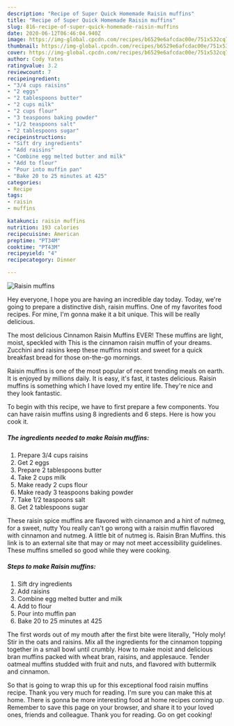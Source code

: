 ```yaml
---
description: "Recipe of Super Quick Homemade Raisin muffins"
title: "Recipe of Super Quick Homemade Raisin muffins"
slug: 816-recipe-of-super-quick-homemade-raisin-muffins
date: 2020-06-12T06:46:04.940Z
image: https://img-global.cpcdn.com/recipes/b6529e6afcdac00e/751x532cq70/raisin-muffins-recipe-main-photo.jpg
thumbnail: https://img-global.cpcdn.com/recipes/b6529e6afcdac00e/751x532cq70/raisin-muffins-recipe-main-photo.jpg
cover: https://img-global.cpcdn.com/recipes/b6529e6afcdac00e/751x532cq70/raisin-muffins-recipe-main-photo.jpg
author: Cody Yates
ratingvalue: 3.2
reviewcount: 7
recipeingredient:
- "3/4 cups raisins"
- "2 eggs"
- "2 tablespoons butter"
- "2 cups milk"
- "2 cups flour"
- "3 teaspoons baking powder"
- "1/2 teaspoons salt"
- "2 tablespoons sugar"
recipeinstructions:
- "Sift dry ingredients"
- "Add raisins"
- "Combine egg melted butter and milk"
- "Add to flour"
- "Pour into muffin pan"
- "Bake 20 to 25 minutes at 425"
categories:
- Recipe
tags:
- raisin
- muffins

katakunci: raisin muffins 
nutrition: 193 calories
recipecuisine: American
preptime: "PT34M"
cooktime: "PT43M"
recipeyield: "4"
recipecategory: Dinner

---
```



![Raisin muffins](https://img-global.cpcdn.com/recipes/b6529e6afcdac00e/751x532cq70/raisin-muffins-recipe-main-photo.jpg)

Hey everyone, I hope you are having an incredible day today. Today, we're going to prepare a distinctive dish, raisin muffins. One of my favorites food recipes. For mine, I'm gonna make it a bit unique. This will be really delicious.

The most delicious Cinnamon Raisin Muffins EVER! These muffins are light, moist, speckled with This is the cinnamon raisin muffin of your dreams. Zucchini and raisins keep these muffins moist and sweet for a quick breakfast bread for those on-the-go mornings.

Raisin muffins is one of the most popular of recent trending meals on earth. It is enjoyed by millions daily. It is easy, it's fast, it tastes delicious. Raisin muffins is something which I have loved my entire life. They're nice and they look fantastic.


To begin with this recipe, we have to first prepare a few components. You can have raisin muffins using 8 ingredients and 6 steps. Here is how you cook it.

<!--inarticleads1-->

##### The ingredients needed to make Raisin muffins:

1. Prepare 3/4 cups raisins
1. Get 2 eggs
1. Prepare 2 tablespoons butter
1. Take 2 cups milk
1. Make ready 2 cups flour
1. Make ready 3 teaspoons baking powder
1. Take 1/2 teaspoons salt
1. Get 2 tablespoons sugar


These raisin spice muffins are flavored with cinnamon and a hint of nutmeg, for a sweet, nutty You really can&#39;t go wrong with a raisin muffin flavored with cinnamon and nutmeg. A little bit of nutmeg is. Raisin Bran Muffins. this link is to an external site that may or may not meet accessibility guidelines. These muffins smelled so good while they were cooking. 

<!--inarticleads2-->

##### Steps to make Raisin muffins:

1. Sift dry ingredients
1. Add raisins
1. Combine egg melted butter and milk
1. Add to flour
1. Pour into muffin pan
1. Bake 20 to 25 minutes at 425


The first words out of my mouth after the first bite were literally, &#34;Holy moly! Stir in the oats and raisins. Mix all the ingredients for the cinnamon topping together in a small bowl until crumbly. How to make moist and delicious bran muffins packed with wheat bran, raisins, and applesauce. Tender oatmeal muffins studded with fruit and nuts, and flavored with buttermilk and cinnamon. 

So that is going to wrap this up for this exceptional food raisin muffins recipe. Thank you very much for reading. I'm sure you can make this at home. There is gonna be more interesting food at home recipes coming up. Remember to save this page on your browser, and share it to your loved ones, friends and colleague. Thank you for reading. Go on get cooking!
